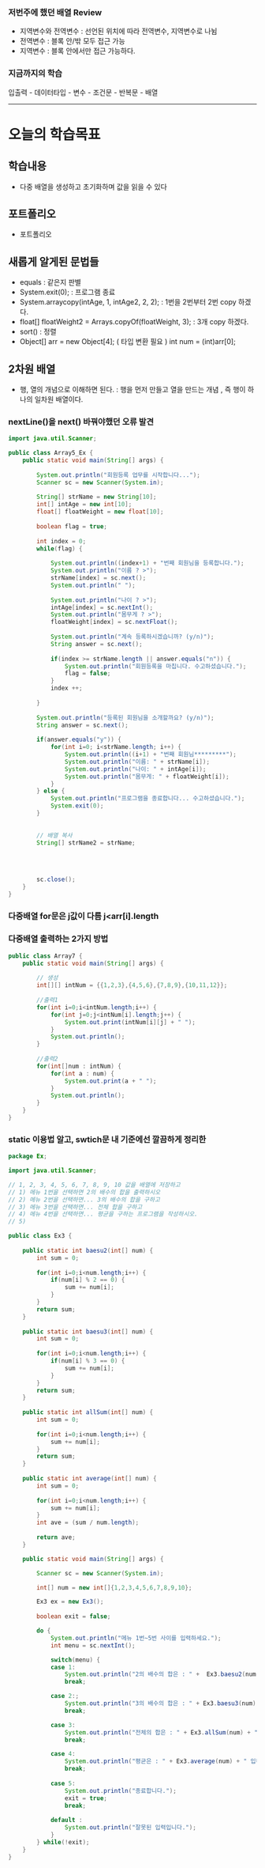 ### 저번주에 했던 배열 Review
- 지역변수와 전역변수 : 선언된 위치에 따라 전역변수, 지역변수로 나뉨
- 전역변수 : 블록 안/밖 모두 접근 가능
- 지역변수 : 블록 안에서만 접근 가능하다.

### 지금까지의 학습

입출력 - 데이터타입 - 변수 - 조건문 - 반복문 - 배열

----------------------------------------------------------------

# 오늘의 학습목표
## 학습내용
- 다중 배열을 생성하고 초기화하며 값을 읽을 수 있다

## 포트폴리오
- 포트폴리오 

## 새롭게 알게된 문법들
- equals : 같은지 판별 
- System.exit(0); : 프로그램 종료
- System.arraycopy(intAge, 1, intAge2, 2, 2); : 1번을 2번부터 2번 copy 하겠다.
- float[] floatWeight2 = Arrays.copyOf(floatWeight, 3); : 3개 copy 하겠다.
- sort() : 정렬
- Object[] arr = new Object[4]; ( 타입 변환 필요 ) int num = (int)arr[0];


## 2차원 배열
- 행, 열의 개념으로 이해하면 된다. : 행을 먼저 만들고 열을 만드는 개념 , 즉 행이 하나의 일차원 배열이다.


### nextLine()을 next() 바꿔야했던 오류 발견
~~~java
import java.util.Scanner;

public class Array5_Ex {
	public static void main(String[] args) {
		
		System.out.println("회원등록 업무를 시작합니다...");
		Scanner sc = new Scanner(System.in);
		
		String[] strName = new String[10];
		int[] intAge = new int[10];
		float[] floatWeight = new float[10];
		
		boolean flag = true;
		
		int index = 0;
		while(flag) {
			
			System.out.println((index+1) + "번째 회원님을 등록합니다.");
			System.out.println("이름 ? >");
			strName[index] = sc.next();
			System.out.println(" ");
			
			System.out.println("나이 ? >");
			intAge[index] = sc.nextInt();
			System.out.println("몸무게 ? >");
			floatWeight[index] = sc.nextFloat();
			
			System.out.println("계속 등록하시겠습니까? (y/n)");
			String answer = sc.next();
			
			if(index >= strName.length || answer.equals("n")) {
				System.out.println("회원등록을 마칩니다. 수고하셨습니다.");
				flag = false;
			}
			index ++;
			
		}
		
		System.out.println("등록된 회원님을 소개할까요? (y/n)");
		String answer = sc.next();
		
		if(answer.equals("y")) {
			for(int i=0; i<strName.length; i++) {
				System.out.println((i+1) + "번째 회원님*********");
				System.out.println("이름: " + strName[i]);
				System.out.println("나이: " + intAge[i]);
				System.out.println("몸무게: " + floatWeight[i]);
			}
		} else {
			System.out.println("프로그램을 종료합니다... 수고하셨습니다.");
			System.exit(0);
		}
		
		
		// 배열 복사
		String[] strName2 = strName;
		
		
		
		
		sc.close();
	}
}
~~~

### 다중배열 for문은 j값이 다름 j<arr[i].length


### 다중배열 출력하는 2가지 방법
```java
public class Array7 {
	public static void main(String[] args) {
		
		// 생성
		int[][] intNum = {{1,2,3},{4,5,6},{7,8,9},{10,11,12}};
		
		//출력1
		for(int i=0;i<intNum.length;i++) {
			for(int j=0;j<intNum[i].length;j++) {
				System.out.print(intNum[i][j] + " ");
			}
			System.out.println();
		}
		
		//출력2
		for(int[]num : intNum) {
			for(int a : num) {
				System.out.print(a + " ");
			}
			System.out.println();
		}
	}
}
```

### static 이용법 알고, swtich문 내 기준에선 깔끔하게 정리한
```java
package Ex;

import java.util.Scanner;

// 1, 2, 3, 4, 5, 6, 7, 8, 9, 10 값을 배열에 저장하고
// 1) 메뉴 1번을 선택하면 2의 배수의 합을 출력하시오
// 2) 메뉴 2번을 선택하면... 3의 배수의 합을 구하고
// 3) 메뉴 3번을 선택하면... 전체 합을 구하고
// 4) 메뉴 4번을 선택하면... 평균을 구하는 프로그램을 작성하시오.
// 5) 

public class Ex3 {
	
	public static int baesu2(int[] num) {
		int sum = 0;
		
		for(int i=0;i<num.length;i++) {
			if(num[i] % 2 == 0) {
				sum += num[i];
			}
		}
		return sum;
	}
	
	public static int baesu3(int[] num) {
		int sum = 0;
		
		for(int i=0;i<num.length;i++) {
			if(num[i] % 3 == 0) {
				sum += num[i];
			}
		}
		return sum;
	}
	
	public static int allSum(int[] num) {
		int sum = 0;
		
		for(int i=0;i<num.length;i++) {
			sum += num[i];
		}
		return sum;
	}
	
	public static int average(int[] num) {
		int sum = 0;
		
		for(int i=0;i<num.length;i++) {
			sum += num[i];
		}
		int ave = (sum / num.length);
		
		return ave;
	}

	public static void main(String[] args) {

		Scanner sc = new Scanner(System.in);

		int[] num = new int[]{1,2,3,4,5,6,7,8,9,10};

		Ex3 ex = new Ex3();
		
		boolean exit = false;

		do {
			System.out.println("메뉴 1번~5번 사이를 입력하세요.");
			int menu = sc.nextInt();

			switch(menu) {
			case 1: 			
				System.out.println("2의 배수의 합은 : " +  Ex3.baesu2(num) + " 입니다." );
				break;

			case 2:;
				System.out.println("3의 배수의 합은 : " + Ex3.baesu3(num) + " 입니다.");
				break;

			case 3:
				System.out.println("전체의 합은 : " + Ex3.allSum(num) + " 입니다.");
				break;

			case 4:
				System.out.println("평균은 : " + Ex3.average(num) + " 입니다.");
				break;
				
			case 5:
				System.out.println("종료합니다.");
				exit = true;
				break;
				
			default :
				System.out.println("잘못된 입력입니다.");
			}
		} while(!exit);
	}
}
```
